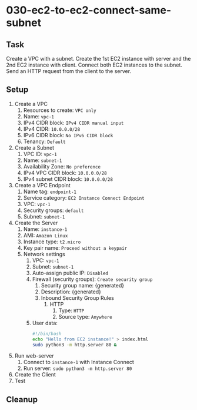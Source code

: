 # 030-ec2-to-ec2-connect-same-subnet

## Task
Create a VPC with a subnet. 
Create the 1st EC2 instance with server and the 2nd EC2 instance with client.
Connect both EC2 instances to the subnet.
Send an HTTP request from the client to the server.

## Setup
1. Create a VPC
	1. Resources to create: `VPC only`
	2. Name: `vpc-1`
	3. IPv4 CIDR block: `IPv4 CIDR manual input`
	4. IPv4 CIDR: `10.0.0.0/28`
	5. IPv6 CIDR block: `No IPv6 CIDR block`
	6. Tenancy: `Default`
2. Create a Subnet
	1. VPC ID: `vpc-1`
	2. Name: `subnet-1`
	3. Availability Zone: `No preference`
	4. IPv4 VPC CIDR block: `10.0.0.0/28`
	5. IPv4 subnet CIDR block: `10.0.0.0/28`
3. Create a VPC Endpoint
	1. Name tag: `endpoint-1`
	2. Service category: `EC2 Instance Connect Endpoint`
	3. VPC: `vpc-1`
	4. Security groups: `default`
	5. Subnet: `subnet-1`
2. Create the Server
	1. Name: `instance-1`
	1. AMI: `Amazon Linux`
	2. Instance type: `t2.micro`
	3. Key pair name: `Proceed without a keypair`
	4. Network settings
		1. VPC: `vpc-1`
		2. Subnet: `subnet-1`
		3. Auto-assign public IP: `Disabled`
		4. Firewall (security groups): `Create security group`
			1. Security group name: {generated}
			2. Description: {generated}
            3. Inbound Security Group Rules
                1. HTTP
                    1. Type: `HTTP`
                    2. Source type: `Anywhere`
    	5. User data:
        	```bash
        	#!/bin/bash
        	echo "Hello from EC2 instance!" > index.html
        	sudo python3 -m http.server 80 &
        	```
3. Run web-server
    1. Connect to `instance-1` with Instance Connect
    2. Run server: `sudo python3 -m http.server 80`
3. Create the Client
4. Test

## Cleanup
